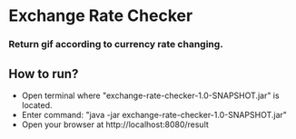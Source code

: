 # Exchange Rate Checker

### Return gif according to currency rate changing.

How to run?
-

* Open terminal where "exchange-rate-checker-1.0-SNAPSHOT.jar" is located.
* Enter command: "java -jar exchange-rate-checker-1.0-SNAPSHOT.jar"
* Open your browser at http://localhost:8080/result

